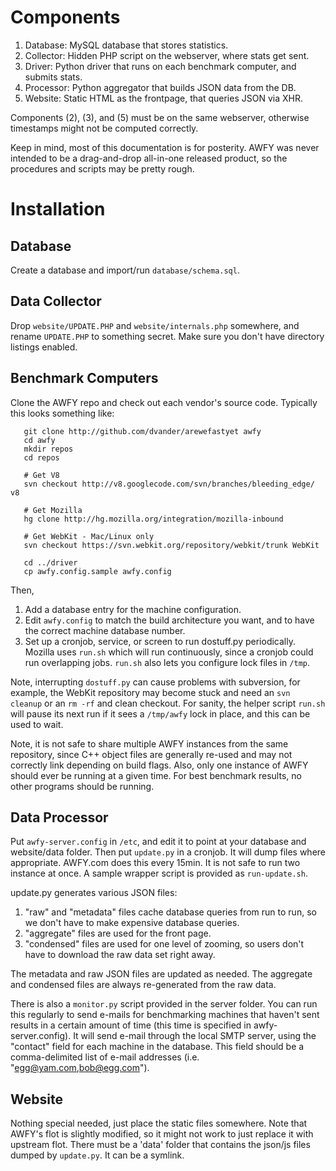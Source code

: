 Components
==========

1. Database: MySQL database that stores statistics.
2. Collector: Hidden PHP script on the webserver, where stats get sent.
3. Driver: Python driver that runs on each benchmark computer, and submits stats.
4. Processor: Python aggregator that builds JSON data from the DB.
5. Website: Static HTML as the frontpage, that queries JSON via XHR.

Components (2), (3), and (5) must be on the same webserver, otherwise timestamps might not be computed correctly.

Keep in mind, most of this documentation is for posterity. AWFY was never intended to be a drag-and-drop all-in-one released product, so the procedures and scripts may be pretty rough.

Installation
============

Database
--------
Create a database and import/run `database/schema.sql`.

Data Collector
--------------
Drop `website/UPDATE.PHP` and `website/internals.php` somewhere, and rename `UPDATE.PHP` to something secret. Make sure you don't have directory listings enabled.

Benchmark Computers
-------------------

Clone the AWFY repo and check out each vendor's source code. Typically this looks something like:

       git clone http://github.com/dvander/arewefastyet awfy
       cd awfy
       mkdir repos
       cd repos

       # Get V8
       svn checkout http://v8.googlecode.com/svn/branches/bleeding_edge/ v8

       # Get Mozilla
       hg clone http://hg.mozilla.org/integration/mozilla-inbound

       # Get WebKit - Mac/Linux only
       svn checkout https://svn.webkit.org/repository/webkit/trunk WebKit

       cd ../driver
       cp awfy.config.sample awfy.config

Then,

1. Add a database entry for the machine configuration.
2. Edit `awfy.config` to match the build architecture you want, and to have the correct machine database number.
3. Set up a cronjob, service, or screen to run dostuff.py periodically. Mozilla uses `run.sh` which will run continuously, since a cronjob could run overlapping jobs. `run.sh` also lets you configure lock files in `/tmp`.

Note, interrupting `dostuff.py` can cause problems with subversion, for example, the WebKit repository may become stuck and need an `svn cleanup` or an `rm -rf` and clean checkout. For sanity, the helper script `run.sh` will pause its next run if it sees a `/tmp/awfy` lock in place, and this can be used to wait.

Note, it is not safe to share multiple AWFY instances from the same repository, since C++ object files are generally re-used and may not correctly link depending on build flags. Also, only one instance of AWFY should ever be running at a given time. For best benchmark results, no other programs should be running.
   
Data Processor
--------------
Put `awfy-server.config` in `/etc`, and edit it to point at your database and website/data folder. Then put `update.py` in a cronjob. It will dump files where appropriate. AWFY.com does this every 15min. It is not safe to run two instance at once. A sample wrapper script is provided as `run-update.sh`.

update.py generates various JSON files:

1. "raw" and "metadata" files cache database queries from run to run, so we don't have to make expensive database queries.
2. "aggregate" files are used for the front page.
3. "condensed" files are used for one level of zooming, so users don't have to download the raw data set right away.
   
The metadata and raw JSON files are updated as needed. The aggregate and condensed files are always re-generated from the raw data.

There is also a `monitor.py` script provided in the server folder. You can run this regularly to send e-mails for benchmarking machines that haven't sent results in a certain amount of time (this time is specified in awfy-server.config). It will send e-mail through the local SMTP server, using the "contact" field for each machine in the database. This field should be a comma-delimited list of e-mail addresses (i.e. "egg@yam.com,bob@egg.com").

Website
-------
Nothing special needed, just place the static files somewhere. Note that AWFY's flot is slightly modified, so it might not work to just replace it with upstream flot. There must be a 'data' folder that contains the json/js files dumped by `update.py`. It can be a symlink.
